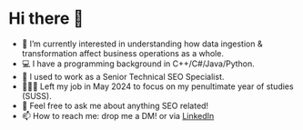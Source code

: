 # Hi there 👋

- 🌱 I’m currently interested in understanding how data ingestion & transformation affect business operations as a whole.
- 💻 I have a programming background in C++/C#/Java/Python.
- 💼 I used to work as a Senior Technical SEO Specialist.
- 👩🏻‍💻 Left my job in May 2024 to focus on my penultimate year of studies (SUSS).
- 💬 Feel free to ask me about anything SEO related!
- 📫 How to reach me: drop me a DM! or via [LinkedIn](https://www.linkedin.com/in/johjs/)

